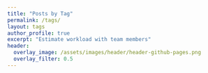 ```yaml
---
title: "Posts by Tag"
permalink: /tags/
layout: tags
author_profile: true
excerpt: "Estimate workload with team members"
header:
  overlay_image: /assets/images/header/header-github-pages.png
  overlay_filter: 0.5
---
```

